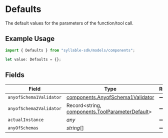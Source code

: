 # Defaults

The default values for the parameters of the function/tool call.

## Example Usage

```typescript
import { Defaults } from "syllable-sdk/models/components";

let value: Defaults = {};
```

## Fields

| Field                                                                                              | Type                                                                                               | Required                                                                                           | Description                                                                                        |
| -------------------------------------------------------------------------------------------------- | -------------------------------------------------------------------------------------------------- | -------------------------------------------------------------------------------------------------- | -------------------------------------------------------------------------------------------------- |
| `anyofSchema1Validator`                                                                            | [components.AnyofSchema1Validator](../../models/components/anyofschema1validator.md)               | :heavy_minus_sign:                                                                                 | N/A                                                                                                |
| `anyofSchema2Validator`                                                                            | Record<string, [components.ToolParameterDefault](../../models/components/toolparameterdefault.md)> | :heavy_minus_sign:                                                                                 | N/A                                                                                                |
| `actualInstance`                                                                                   | *any*                                                                                              | :heavy_minus_sign:                                                                                 | N/A                                                                                                |
| `anyOfSchemas`                                                                                     | *string*[]                                                                                         | :heavy_minus_sign:                                                                                 | N/A                                                                                                |